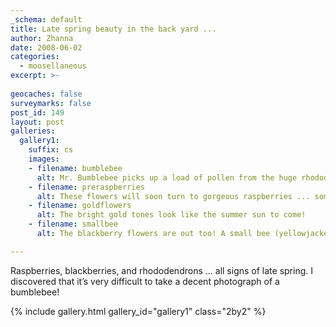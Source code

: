 ```yaml
---
_schema: default
title: Late spring beauty in the back yard ...
author: Zhanna
date: 2008-06-02
categories:
  - moosellaneous
excerpt: >- 
  
geocaches: false
surveymarks: false
post_id: 149
layout: post
galleries:
  gallery1:
    suffix: cs
    images:
    - filename: bumblebee
      alt: Mr. Bumblebee picks up a load of pollen from the huge rhododendron in the back yard. 
    - filename: preraspberries
      alt: These flowers will soon turn to gorgeous raspberries ... some red is already starting to show.
    - filename: goldflowers
      alt: The bright gold tones look like the summer sun to come!
    - filename: smallbee
      alt: The blackberry flowers are out too! A small bee (yellowjacket?) is enjoying a romp among them.    

---
```


Raspberries, blackberries, and rhododendrons ... all signs of late spring. I discovered that it’s very difficult to take a decent photograph of a bumblebee!

{% include gallery.html gallery_id="gallery1" class="2by2" %}
